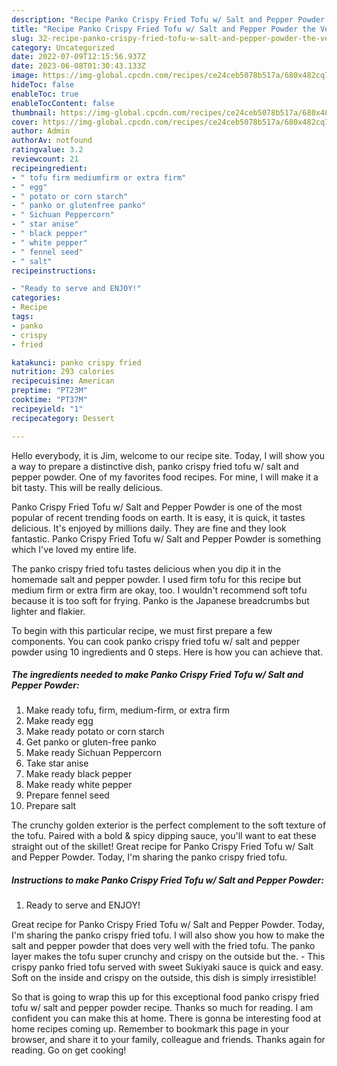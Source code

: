 ```yaml
---
description: "Recipe Panko Crispy Fried Tofu w/ Salt and Pepper Powder the Very Delicious}"
title: "Recipe Panko Crispy Fried Tofu w/ Salt and Pepper Powder the Very Delicious}"
slug: 32-recipe-panko-crispy-fried-tofu-w-salt-and-pepper-powder-the-very-delicious
category: Uncategorized
date: 2022-07-09T12:15:56.937Z
date: 2023-06-08T01:30:43.133Z
image: https://img-global.cpcdn.com/recipes/ce24ceb5078b517a/680x482cq70/panko-crispy-fried-tofu-w-salt-and-pepper-powder-recipe-main-photo.jpg
hideToc: false
enableToc: true
enableTocContent: false
thumbnail: https://img-global.cpcdn.com/recipes/ce24ceb5078b517a/680x482cq70/panko-crispy-fried-tofu-w-salt-and-pepper-powder-recipe-main-photo.jpg
cover: https://img-global.cpcdn.com/recipes/ce24ceb5078b517a/680x482cq70/panko-crispy-fried-tofu-w-salt-and-pepper-powder-recipe-main-photo.jpg
author: Admin
authorAv: notfound
ratingvalue: 3.2
reviewcount: 21
recipeingredient:
- " tofu firm mediumfirm or extra firm"
- " egg"
- " potato or corn starch"
- " panko or glutenfree panko"
- " Sichuan Peppercorn"
- " star anise"
- " black pepper"
- " white pepper"
- " fennel seed"
- " salt"
recipeinstructions:

- "Ready to serve and ENJOY!"
categories:
- Recipe
tags:
- panko
- crispy
- fried

katakunci: panko crispy fried 
nutrition: 293 calories
recipecuisine: American
preptime: "PT23M"
cooktime: "PT37M"
recipeyield: "1"
recipecategory: Dessert

---
```



Hello everybody, it is Jim, welcome to our recipe site. Today, I will show you a way to prepare a distinctive dish, panko crispy fried tofu w/ salt and pepper powder. One of my favorites food recipes. For mine, I will make it a bit tasty. This will be really delicious.

Panko Crispy Fried Tofu w/ Salt and Pepper Powder is one of the most popular of recent trending foods on earth. It is easy, it is quick, it tastes delicious. It's enjoyed by millions daily. They are fine and they look fantastic. Panko Crispy Fried Tofu w/ Salt and Pepper Powder is something which I've loved my entire life.

The panko crispy fried tofu tastes delicious when you dip it in the homemade salt and pepper powder. I used firm tofu for this recipe but medium firm or extra firm are okay, too. I wouldn&#39;t recommend soft tofu because it is too soft for frying. Panko is the Japanese breadcrumbs but lighter and flakier.


To begin with this particular recipe, we must first prepare a few components. You can cook panko crispy fried tofu w/ salt and pepper powder using 10 ingredients and 0 steps. Here is how you can achieve that.

<!--inarticleads1-->

##### The ingredients needed to make Panko Crispy Fried Tofu w/ Salt and Pepper Powder:

1. Make ready  tofu, firm, medium-firm, or extra firm
1. Make ready  egg
1. Make ready  potato or corn starch
1. Get  panko or gluten-free panko
1. Make ready  Sichuan Peppercorn
1. Take  star anise
1. Make ready  black pepper
1. Make ready  white pepper
1. Prepare  fennel seed
1. Prepare  salt


The crunchy golden exterior is the perfect complement to the soft texture of the tofu. Paired with a bold &amp; spicy dipping sauce, you&#39;ll want to eat these straight out of the skillet! Great recipe for Panko Crispy Fried Tofu w/ Salt and Pepper Powder. Today, I&#39;m sharing the panko crispy fried tofu. 

<!--inarticleads2-->

##### Instructions to make Panko Crispy Fried Tofu w/ Salt and Pepper Powder:


1. Ready to serve and ENJOY!

Great recipe for Panko Crispy Fried Tofu w/ Salt and Pepper Powder. Today, I&#39;m sharing the panko crispy fried tofu. I will also show you how to make the salt and pepper powder that does very well with the fried tofu. The panko layer makes the tofu super crunchy and crispy on the outside but the. - This crispy panko fried tofu served with sweet Sukiyaki sauce is quick and easy. Soft on the inside and crispy on the outside, this dish is simply irresistible! 

So that is going to wrap this up for this exceptional food panko crispy fried tofu w/ salt and pepper powder recipe. Thanks so much for reading. I am confident you can make this at home. There is gonna be interesting food at home recipes coming up. Remember to bookmark this page in your browser, and share it to your family, colleague and friends. Thanks again for reading. Go on get cooking!
